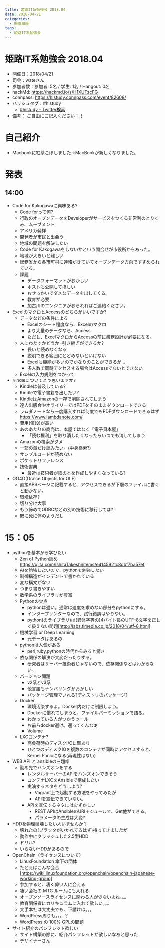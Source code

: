 ```yaml
---
title: 姫路IT系勉強会 2018.04
date: 2018-04-21
categories:
  - 開催履歴
tags:
  - 姫路IT系勉強会
---
```


# 姫路IT系勉強会 2018.04

* 開催日：2018/04/21
* 司会：wateさん
* 参加者数：参加者:  5名 / 学生:  1名 / Hangout:  0名
* hackMd: https://hackmd.io/s/H1XUTzcFG
* connpass: https://histudy.connpass.com/event/82608/
* ハッシュタグ：#histudy
  * [#histudy - Twitter検索](https://twitter.com/search?q=%23histudy&src=typd)
* 備考： ご自由にご記入ください！！

# 自己紹介

* Macbookに紅茶こぼしました->MacBookが新しくなりました。

# 発表

## 14:00

* Code for Kakogawaに興味ある?
  * Code forって何?
  * 行政のオープンデータをDeveloperがサービスをつくる非営利のとりくみ、ムーブメント
  * アメリカ発祥
  * 開発者が市民と出会う
  * 地域の問題を解決したい
  * Code for Kakogawaをしないかという問合せが市役所からあった。
  * 地域が大きいと難しい
  * 総務省から各市町村に連絡がきていてオープンデータ方向ですすめられている。
  * 課題
    * データフォーマットがおかしい
    * ホストも公開してほしい
    * おせっかいでダメなデータを出してくる。
    * 教育が必要
    * 加古川のエンジニアがおられればご連絡ください。
* ExcelのマクロとAccessのどちらがいいですか?
  * データなどの条件による
    * Excelのシート程度なら、Excelのマクロ
    * より大量のデータなら、Access
    * ただし、ExcelマクロからAccessの前に業務設計が必要になる。
  * 人にわたすかどうか=引き継ぎができるか?
    * 長いと読めなくなる
    * 説明できる範囲にとどめないといけない
    * Excelも機能が多いのでかなりのことができるが...
    * 多人数で同時アクセスする場合はAccessでないとできない
  * Excelの入力規則をつかって
* Kindleについてどう思いますか?
  * Kindleは普及している?
  * Kindleで電子書籍を出したい?
  * KindleはAmazonの一存で削除されてしまう
  * 達人出版会やオライリーではPDFをそのままダウンロードできる
  * ラムダノートなら一度購入すれば何度でもPDFダウンロードできるはず https://www.lambdanote.com/
  * 費用(値段)が高い
  * あのあたりの商売は、本屋ではなく「電子貸本屋」
    * 「読む権利」を取り消したくなったらいつでも消してしまう
  * Amazonの検索がダメ
  * 一部の章だけ読みたい。(中身検索?)
  * サンプルコードが読めない
  * ポケットリファレンス
  * 技術書典
    * 最近は技術者が紙の本を作成しやすくなっている?
* OO4O(Oralce Objects for OLE)
  * 直接APSページに記載すると、アクセスできるが下層のファイルに書くと動かない。
  * 環境依存?
  * 切り分け大事
  * もう諦めてODBCなどの別の技術に移行しては?
  * 既に死に体のようだし

# 15：05

* pythonを基本から学びたい
  * Zen of Python読め https://qiita.com/IshitaTakeshi/items/e4145921c8dbf7ba57ef
  * AIを勉強したいので、pythonを勉強したい
  * 制御構造がインデントで書かれている
  * 変な構文がない
  * つまり書きやすい
  * 数学系のライブラリが豊富
  * Pythonの欠点
    * pythonは遅い。通常は速度を求めない部分をpythonにする。
    * インタープリンターなので、試行錯誤はやりやい。
    * python(のライブラリ)は(異体字等の)4バイト長のUTF-8文字を正しく扱えない問題[http://labs.timedia.co.jp/2018/04/utf-8.html]
  * 機械学習 or Deep Learning
    * 元データはあるの
  * pythonは人気がある
    * perl,ruby,pythonの時代からみると驚き
  * 依存関係の解決が大変だったりする。
    * 研究者はサーバー技術者じゃないので、依存関係などはわからない。
  * バージョン問題
    * v2系とv3系
    * 他言語もナンバリングがおかしい
    * パッケージ管理でいれる?ディストリのパッケージ?
  * Docker
    * 環境汚染するよ。Docker内だけに制限しよう。
    * Dockerに慣れてしまうと、ファイルパーミッションで詰る。
    * わかっている人がつかうツール
    * お前らdocker逝け。還ってくんなぁ
    * Volume
  * LXCコンテナ?
    * 高負荷時のディスクI/Oに難あり
    * ひとつのディスクIOを複数のコンテナが同時にアクセスすると、Kernel Panicになる(再現性はない)
* WEB API と ansibleの三題噺
  * 勤め先でハンズオンをする
    * レンタルサーバーのAPIをハンズオンできそう
    * コンテナLXCをAnsibleで構成したい
    * 実演するネタをどうしよう?
      * Vagrant上で起動する方法をやってみたが
      * APIを宣伝できていない。
    * APIを宣伝するネタにはむずかしい
      * REST APIはAnsibleのURIモジュールで、Get他ができる。
      * パラメータの生成は大変?
* HDDを物理破壊したい人いませんか？
  * 壊れたの(プラッタがいかれてるはず)持ってきましたが
  * 動作中にクラッシュした2.5型HDD
  * ドリル?
  * いらないHDDがあるので
* OpenChain（ライセンスについて）
  * LinuxFoundation 傘下の団体
  * たとえばこんな会合 [https://wiki.linuxfoundation.org/openchain/openchain-japanese-working-group]
  * 参加すると、凄く偉い人に会える
  * 凄い会社の MTG ルームにも入れる
  * オープンソースライセンスに関わる人が少ないよね。。。
  * 教育関係者にカリキュラムに入れて欲しい。。。
  * 大手本社は大丈夫でも、下請けは。。。
  * WordPress周りも。。。？
  * WordPress の 100% GPLの問題
* サイト紹介のパンフレット欲しい
  * サイト構築の際に、紹介パンフレットが欲しいなあと思った
  * デザイナーさん
